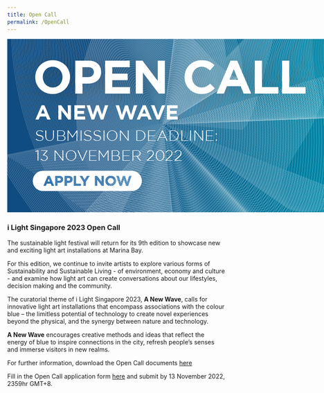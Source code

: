 ```yaml
---
title: Open Call
permalink: /OpenCall
---
```


<div style="width:800px"><img src="/images/iLSGOpenCall.jpg" alt="i Light Singapore Open Call" /></div>

### **i Light Singapore 2023 Open Call**

The sustainable light festival will return for its 9th edition to showcase new and exciting light art installations at Marina Bay.

For this edition, we continue to invite artists to explore various forms of Sustainability and Sustainable Living - of environment, economy and culture - and examine how light art can create conversations about our lifestyles, decision making and the community.

The curatorial theme of i Light Singapore 2023, **A New Wave**, calls for innovative light art installations that encompass associations with the colour blue – the limitless potential of technology to create novel experiences beyond the physical, and the synergy between nature and technology. 

**A New Wave** encourages creative methods and ideas that reflect the energy of blue to inspire connections in the city, refresh people’s senses and immerse visitors in new realms. 

For further information, download the Open Call documents [here](herf="https://www.ilightsingapore.gov.sg/-/media/iLSG2023Image/i-Light-Singapore-2023---Open-Call.pdf"target="_blank"rel="noopenernoneferrer")

Fill in the Open Call application form [here](https://forms.gle/XKDSqi3wo1KNoKGq9) and submit by 13 November 2022, 2359hr GMT+8.
